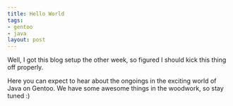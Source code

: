 ```yaml
--- 
title: Hello World
tags: 
- gentoo
- java
layout: post
---
```

Well, I got this blog setup the other week, so figured I should kick this thing off properly.

Here you can expect to hear about the ongoings in the exciting world of Java on Gentoo. We have some awesome things in the woodwork, so stay tuned :)
